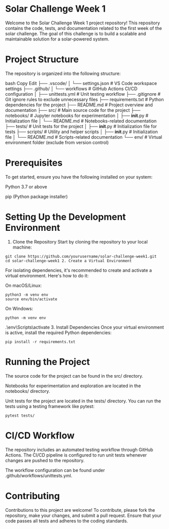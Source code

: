 # Solar Challenge Week 1

Welcome to the Solar Challenge Week 1 project repository! This repository contains the code, tests, and documentation related to the first week of the solar challenge. The goal of this challenge is to build a scalable and maintainable solution for a solar-powered system.

# Project Structure

The repository is organized into the following structure:

bash
Copy
Edit
├── .vscode/
│ └── settings.json # VS Code workspace settings
├── .github/
│ └── workflows # GitHub Actions CI/CD configuration
│ ├── unittests.yml # Unit testing workflow
├── .gitignore # Git ignore rules to exclude unnecessary files
├── requirements.txt # Python dependencies for the project
├── README.md # Project overview and documentation
├── src/ # Main source code for the project
├── notebooks/ # Jupyter notebooks for experimentation
│ ├── **init**.py # Initialization file
│ └── README.md # Notebooks-related documentation
├── tests/ # Unit tests for the project
│ ├── **init**.py # Initialization file for tests
├── scripts/ # Utility and helper scripts
│ ├── **init**.py # Initialization file
│ └── README.md # Scripts-related documentation
└── env/ # Virtual environment folder (exclude from version control)

# Prerequisites

To get started, ensure you have the following installed on your system:

Python 3.7 or above

pip (Python package installer)

# Setting Up the Development Environment

1. Clone the Repository
   Start by cloning the repository to your local machine:

```
git clone https://github.com/yourusername/solar-challenge-week1.git
cd solar-challenge-week1 2. Create a Virtual Environment
```

For isolating dependencies, it's recommended to create and activate a virtual environment. Here's how to do it:

On macOS/Linux:

```
python3 -m venv env
source env/bin/activate
```

On Windows:

```
python -m venv env
```

.\env\Scripts\activate 3. Install Dependencies
Once your virtual environment is active, install the required Python dependencies:

```
pip install -r requirements.txt
```

# Running the Project

The source code for the project can be found in the src/ directory.

Notebooks for experimentation and exploration are located in the notebooks/ directory.

Unit tests for the project are located in the tests/ directory. You can run the tests using a testing framework like pytest:

```
pytest tests/
```

# CI/CD Workflow

The repository includes an automated testing workflow through GitHub Actions. The CI/CD pipeline is configured to run unit tests whenever changes are pushed to the repository.

The workflow configuration can be found under .github/workflows/unittests.yml.

# Contributing

Contributions to this project are welcome! To contribute, please fork the repository, make your changes, and submit a pull request. Ensure that your code passes all tests and adheres to the coding standards.
